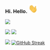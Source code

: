 ### Hi. Hello. <img src="https://raw.githubusercontent.com/ABSphreak/ABSphreak/master/gifs/Hi.gif" width="30px">

![](https://komarev.com/ghpvc/?username=frybitsinc)

![](https://github-profile-summary-cards.vercel.app/api/cards/repos-per-language?username=frybitsinc&theme=nord_dark)
![](https://github-profile-summary-cards.vercel.app/api/cards/stats?username=frybitsinc&theme=nord_dark)

![](https://github-profile-summary-cards.vercel.app/api/cards/profile-details?username=frybitsinc&theme=nord_dark)
[![GitHub Streak](https://github-readme-streak-stats.herokuapp.com?user=frybitsinc&theme=dracula&date_format=M%20j%5B%2C%20Y%5D)](https://git.io/streak-stats)
